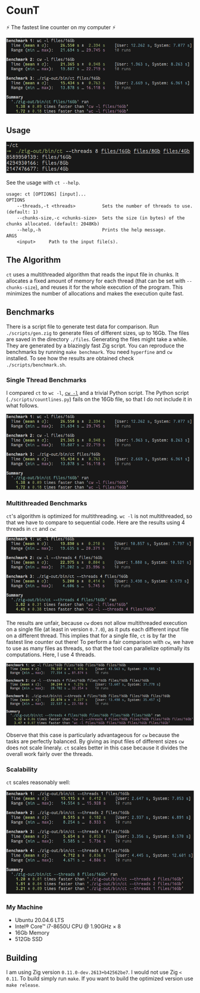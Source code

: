 # CounT

⚡ The fastest line counter on my computer ⚡

![Benchmarks](./img/benchmarks-single-thread.png)

## Usage

![Usage example](img/usage.png)

See the usage with `ct --help`.
```
usage: ct [OPTIONS] [input]...
OPTIONS
	--threads,-t <threads>          Sets the number of threads to use. (default: 1)
	--chunks-size,-c <chunks-size>  Sets the size (in bytes) of the chunks allocated. (default: 2048Kb)
	--help,-h                       Prints the help message.
ARGS
	<input>		Path to the input file(s).
```

## The Algorithm

`ct` uses a multithreaded algorithm that reads the input file in chunks.
It allocates a fixed amount of memory for each thread (that can be set with `--chunks-size`), and reuses it for the whole execution of the program.
This minimizes the number of allocations and makes the execution quite fast.

## Benchmarks

There is a script file to generate test data for comparison.
Run `./scripts/gen.zig` to generate files of different sizes, up to 16Gb.
The files are saved in the directory `./files`.
Generating the files might take a while.
They are generated by a blazingly fast Zig script.
You can reproduce the benchmarks by running `make benchmark`.
You need `hyperfine` and `cw` installed.
To see how the results are obtained check `./scripts/benchmark.sh`.

### Single Thread Benchmarks

I compared `ct` to `wc -l`, [`cw -l`](https://github.com/Freaky/cw) and a trivial Python script.
The Python script (`./scripts/countlines.py`) fails on the 16Gb file, so that I do not include it in what follows.

![Single thread results](img/benchmarks-single-thread.png)

### Multithreaded Benchmarks

`ct`'s algorithm is optimized for multithreading.
`wc -l` is not multithreaded, so that we have to compare to sequential code. 
Here are the results using 4 threads in `ct` and `cw`:

![Unfair results](./img/benchmarks-unfair.png)

The results are unfair, because `cw` does not allow multithreaded execution on a single file (at least in version `0.7.0`), as it puts each different input file on a different thread.
This implies that for a single file, `ct` is by far the fastest line counter out there!
To perform a fair comparison with `cw`, we have to use as many files as threads, so that the tool can parallelize optimally its computations.
Here, I use 4 threads.

![Fair multithreaded benchmarks](img/benchmarks-multithreaded.png)

Observe that this case is particularly advantageous for `cw` because the tasks are perfectly balanced.
By giving as input files of different sizes `cw` does not scale lineraly.
`ct` scales better in this case because it divides the overall work fairly over the threads.

### Scalability
`ct` scales reasonably well:

![Scalability benchmarks](img/scalability.png)

### My Machine

* Ubuntu 20.04.6 LTS
* Intel® Core™ i7-8650U CPU @ 1.90GHz × 8
* 16Gb Memory
* 512Gb SSD

## Building

I am using Zig version `0.11.0-dev.2613+b42562be7`.
I would not use Zig `< 0.11`.
To build simply run `make`.
If you want to build the optimized version use `make release`.
